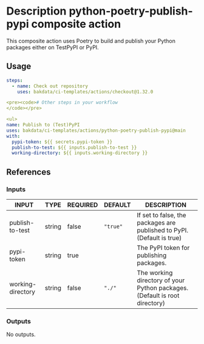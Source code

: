 <h1>Description python-poetry-publish-pypi composite action</h1>

This composite action uses Poetry to build and publish your Python packages either on TestPyPI or PyPI.

<h2>Usage</h2>

```yaml
steps:
  - name: Check out repository
    uses: bakdata/ci-templates/actions/checkout@1.32.0

<pre><code># Other steps in your workflow
</code></pre>

<ul>
name: Publish to (Test)PyPI
uses: bakdata/ci-templates/actions/python-poetry-publish-pypi@main
with:
  pypi-token: ${{ secrets.pypi-token }}
  publish-to-test: ${{ inputs.publish-to-test }}
  working-directory: ${{ inputs.working-directory }}
```
</ul>

<h2>References</h2>

<h3>Inputs</h3>

<!-- AUTO-DOC-INPUT:START - Do not remove or modify this section -->

|       INPUT       |  TYPE  | REQUIRED | DEFAULT  |                                DESCRIPTION                                 |
|-------------------|--------|----------|----------|----------------------------------------------------------------------------|
|  publish-to-test  | string |  false   | <code>"true"</code> |   If set to false, the packages are published to PyPI. (Default is true)   |
|    pypi-token     | string |   true   |          |                  The PyPI token for publishing packages.                   |
| working-directory | string |  false   |  <code>"./"</code>  | The working directory of your Python packages. (Default is root directory) |

<!-- AUTO-DOC-INPUT:END -->

<h3>Outputs</h3>

<!-- AUTO-DOC-OUTPUT:START - Do not remove or modify this section -->
No outputs.
<!-- AUTO-DOC-OUTPUT:END -->
